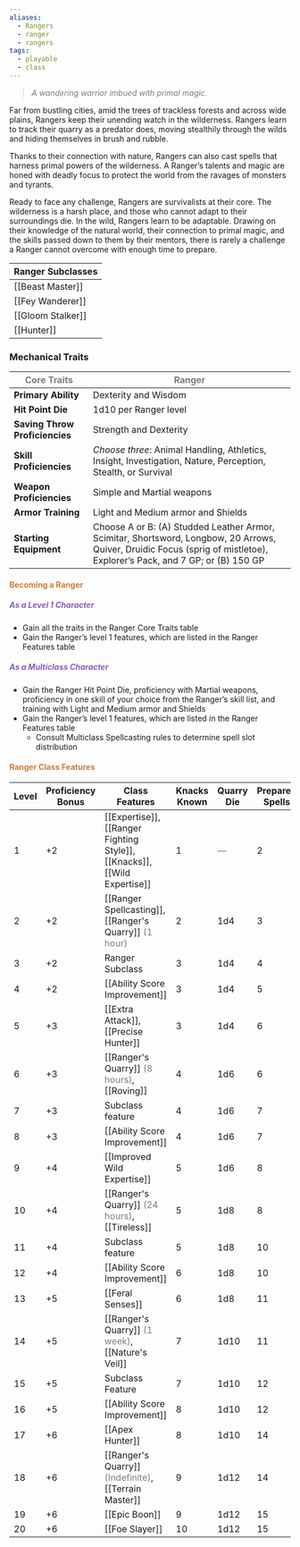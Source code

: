 ```yaml
---
aliases:
  - Rangers
  - ranger
  - rangers
tags:
  - playable
  - class
---
```

> *<span style="color:rgb(125, 125, 125)">A wandering warrior imbued with primal magic.</span>*

Far from bustling cities, amid the trees of trackless forests and across wide plains, Rangers keep their unending watch in the wilderness. Rangers learn to track their quarry as a predator does, moving stealthily through the wilds and hiding themselves in brush and rubble. 

Thanks to their connection with nature, Rangers can also cast spells that harness primal powers of the wilderness. A Ranger’s talents and magic are honed with deadly focus to protect the world from the ravages of monsters and tyrants.

Ready to face any challenge, Rangers are survivalists at their core. The wilderness is a harsh place, and those who cannot adapt to their surroundings die. In the wild, Rangers learn to be adaptable. Drawing on their knowledge of the natural world, their connection to primal magic, and the skills passed down to them by their mentors, there is rarely a challenge a Ranger cannot overcome with enough time to prepare.


| Ranger Subclasses |
| ----------------- |
| [[Beast Master]]  |
| [[Fey Wanderer]]  |
| [[Gloom Stalker]] |
| [[Hunter]]        |


### Mechanical Traits

| <span style="color:rgb(125, 125, 125)">Core Traits</span> | <span style="color:rgb(125, 125, 125)">Ranger</span>                                                                                                                     |
| --------------------------------------------------------- | ------------------------------------------------------------------------------------------------------------------------------------------------------------------------ |
| **Primary Ability**                                       | Dexterity and Wisdom                                                                                                                                                     |
| **Hit Point Die**                                         | 1d10 per Ranger level                                                                                                                                                    |
| **Saving Throw Proficiencies**                            | Strength and Dexterity                                                                                                                                                   |
| **Skill Proficiencies**                                   | *Choose three*: Animal Handling, Athletics, Insight, Investigation, Nature, Perception, Stealth, or Survival                                                             |
| **Weapon Proficiencies**                                  | Simple and Martial weapons                                                                                                                                               |
| **Armor Training**                                        | Light and Medium armor and Shields                                                                                                                                       |
| **Starting Equipment**                                    | Choose A or B: (A) Studded Leather Armor, Scimitar, Shortsword, Longbow, 20 Arrows, Quiver, Druidic Focus (sprig of mistletoe), Explorer’s Pack, and 7 GP; or (B) 150 GP |
#### <span style="color:rgb(203, 123, 55)">Becoming a Ranger</span> 

##### <span style="color:rgb(134, 93, 187)">As a Level 1 Character</span>

- Gain all the traits in the Ranger Core Traits table
- Gain the Ranger’s level 1 features, which are listed in the Ranger Features table

##### <span style="color:rgb(134, 93, 187)">As a Multiclass Character</span>

- Gain the Ranger Hit Point Die, proficiency with Martial weapons, proficiency in one skill of your choice from the Ranger’s skill list, and training with Light and Medium armor and Shields
- Gain the Ranger’s level 1 features, which are listed in the Ranger Features table
	- Consult Multiclass Spellcasting rules to determine spell slot distribution

#### <span style="color:rgb(203, 123, 55)">Ranger Class Features</span> 


| Level | Proficiency Bonus | Class Features                                                                                      | Knacks Known | Quarry Die                                      | Prepared Spells | Lvl 1 Slots | Lvl 2 Slots                                     | Lvl 3 Slots                                     | Lvl 4 Slots                                     | Lvl 5 Slots                                     |
| ----- | ----------------- | --------------------------------------------------------------------------------------------------- | ------------ | ----------------------------------------------- | --------------- | ----------- | ----------------------------------------------- | ----------------------------------------------- | ----------------------------------------------- | ----------------------------------------------- |
| 1     | +2                | [[Expertise]], [[Ranger Fighting Style]], [[Knacks]], [[Wild Expertise]]                            | 1            | <span style="color:rgb(125, 125, 125)">—</span> | 2               | 2           | <span style="color:rgb(125, 125, 125)">—</span> | <span style="color:rgb(125, 125, 125)">—</span> | <span style="color:rgb(125, 125, 125)">—</span> | <span style="color:rgb(125, 125, 125)">—</span> |
| 2     | +2                | [[Ranger Spellcasting]], [[Ranger's Quarry]] <span style="color:rgb(125, 125, 125)">(1 hour)</span> | 2            | 1d4                                             | 3               | 2           | <span style="color:rgb(125, 125, 125)">—</span> | <span style="color:rgb(125, 125, 125)">—</span> | <span style="color:rgb(125, 125, 125)">—</span> | <span style="color:rgb(125, 125, 125)">—</span> |
| 3     | +2                | Ranger Subclass                                                                                     | 3            | 1d4                                             | 4               | 3           | <span style="color:rgb(125, 125, 125)">—</span> | <span style="color:rgb(125, 125, 125)">—</span> | <span style="color:rgb(125, 125, 125)">—</span> | <span style="color:rgb(125, 125, 125)">—</span> |
| 4     | +2                | [[Ability Score Improvement]]                                                                       | 3            | 1d4                                             | 5               | 3           | <span style="color:rgb(125, 125, 125)">—</span> | <span style="color:rgb(125, 125, 125)">—</span> | <span style="color:rgb(125, 125, 125)">—</span> | <span style="color:rgb(125, 125, 125)">—</span> |
| 5     | +3                | [[Extra Attack]], [[Precise Hunter]]                                                                  | 3            | 1d4                                             | 6               | 4           | 2                                               | <span style="color:rgb(125, 125, 125)">—</span> | <span style="color:rgb(125, 125, 125)">—</span> | <span style="color:rgb(125, 125, 125)">—</span> |
| 6     | +3                | [[Ranger's Quarry]] <span style="color:rgb(125, 125, 125)">(8 hours)</span>, [[Roving]]             | 4            | 1d6                                             | 6               | 4           | 2                                               | <span style="color:rgb(125, 125, 125)">—</span> | <span style="color:rgb(125, 125, 125)">—</span> | <span style="color:rgb(125, 125, 125)">—</span> |
| 7     | +3                | Subclass feature                                                                                    | 4            | 1d6                                             | 7               | 4           | 3                                               | <span style="color:rgb(125, 125, 125)">—</span> | <span style="color:rgb(125, 125, 125)">—</span> | <span style="color:rgb(125, 125, 125)">—</span> |
| 8     | +3                | [[Ability Score Improvement]]                                                                       | 4            | 1d6                                             | 7               | 4           | 3                                               | <span style="color:rgb(125, 125, 125)">—</span> | <span style="color:rgb(125, 125, 125)">—</span> | <span style="color:rgb(125, 125, 125)">—</span> |
| 9     | +4                | [[Improved Wild Expertise]]                                                                         | 5            | 1d6                                             | 8               | 4           | 3                                               | 2                                               | <span style="color:rgb(125, 125, 125)">—</span> | <span style="color:rgb(125, 125, 125)">—</span> |
| 10    | +4                | [[Ranger's Quarry]] <span style="color:rgb(125, 125, 125)">(24 hours)</span>, [[Tireless]]          | 5            | 1d8                                             | 8               | 4           | 3                                               | 2                                               | <span style="color:rgb(125, 125, 125)">—</span> | <span style="color:rgb(125, 125, 125)">—</span> |
| 11    | +4                | Subclass feature                                                                                    | 5            | 1d8                                             | 10              | 4           | 3                                               | 3                                               | <span style="color:rgb(125, 125, 125)">—</span> | <span style="color:rgb(125, 125, 125)">—</span> |
| 12    | +4                | [[Ability Score Improvement]]                                                                       | 6            | 1d8                                             | 10              | 4           | 3                                               | 3                                               | <span style="color:rgb(125, 125, 125)">—</span> | <span style="color:rgb(125, 125, 125)">—</span> |
| 13    | +5                | [[Feral Senses]]                                                                           | 6            | 1d8                                             | 11              | 4           | 3                                               | 3                                               | 1                                               | <span style="color:rgb(125, 125, 125)">—</span> |
| 14    | +5                | [[Ranger's Quarry]] <span style="color:rgb(125, 125, 125)">(1 week)</span>, [[Nature's Veil]]       | 7            | 1d10                                            | 11              | 4           | 3                                               | 3                                               | 1                                               | <span style="color:rgb(125, 125, 125)">—</span> |
| 15    | +5                | Subclass Feature                                                                                    | 7            | 1d10                                            | 12              | 4           | 3                                               | 3                                               | 2                                               | <span style="color:rgb(125, 125, 125)">—</span> |
| 16    | +5                | [[Ability Score Improvement]]                                                                       | 8            | 1d10                                            | 12              | 4           | 3                                               | 3                                               | 2                                               | <span style="color:rgb(125, 125, 125)">—</span> |
| 17    | +6                | [[Apex Hunter]]                                                                                  | 8            | 1d10                                            | 14              | 4           | 3                                               | 3                                               | 3                                               | 1                                               |
| 18    | +6                | [[Ranger's Quarry]] <span style="color:rgb(125, 125, 125)">(Indefinite)</span>, [[Terrain Master]]     | 9            | 1d12                                            | 14              | 4           | 3                                               | 3                                               | 3                                               | 1                                               |
| 19    | +6                | [[Epic Boon]]                                                                                       | 9            | 1d12                                            | 15              | 4           | 3                                               | 3                                               | 3                                               | 2                                               |
| 20    | +6                | [[Foe Slayer]]                                                                                      | 10           | 1d12                                            | 15              | 4           | 3                                               | 3                                               | 3                                               | 2                                               |
